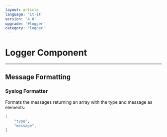 ```yaml
---
layout: article
language: 'it-it'
version: '4.0'
upgrade: '#logger'
category: 'logger'
---
```

# Logger Component

* * *

## Message Formatting

### Syslog Formatter

Formats the messages returning an array with the type and message as elements:

```bash
[
    "type",
    "message",
]
```